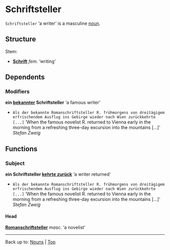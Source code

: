 # Schriftsteller

`Schriftsteller` ‘a writer’ is a masculine [noun](../../index.md).

## Structure

Stem:
- **[Schrift](Schrift.md)** *fem.* ‘writing’

## Dependents

### Modifiers

**ein [bekannter](../../../adjectives/b/be/bekannt.md) Schriftsteller** ‘a famous writer’
- `Als der bekannte Romanschriftsteller R. frühmorgens von dreitägigem erfrischendem Ausflug ins Gebirge wieder nach Wien zurückkehrte [...]` ‘When the famous novelist R. returned to Vienna early in the morning from a refreshing three-day excursion into the mountains [...]’ *Stefan Zweig*

## Functions

### Subject

**ein Schriftsteller [kehrte zurück](../../../verbs/z/zu/zurueckkehren.md)** ‘a writer returned’
- `Als der bekannte Romanschriftsteller R. frühmorgens von dreitägigem erfrischendem Ausflug ins Gebirge wieder nach Wien zurückkehrte [...]` ‘When the famous novelist R. returned to Vienna early in the morning from a refreshing three-day excursion into the mountains [...]’ *Stefan Zweig*

#### Head

**[Romanschriftsteller](../../r/ro/Romanschriftsteller.md)** *masc.* ‘a novelist’

----

Back up to: [Nouns](../../index.md) | [Top](../../../index.md)
